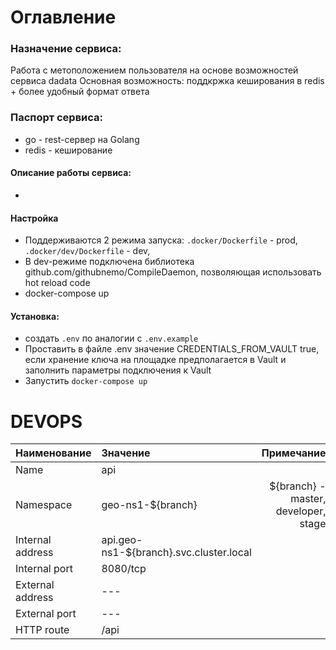 # Оглавление

### Назначение сервиса:
Работа с метоположением пользователя на основе возможностей сервиса dadata
Основная возможность: поддкржка кеширования в redis + более удобный формат ответа

### Паспорт сервиса:
* go - rest-сервер на Golang
* redis - кеширование

#### Описание работы сервиса:
-

#### Настройка
* Поддерживаются 2 режима запуска: ```.docker/Dockerfile``` - prod, ```.docker/dev/Dockerfile``` - dev,
* В dev-режиме подключена библиотека github.com/githubnemo/CompileDaemon, позволяющая использовать hot reload code
* docker-compose up

#### Установка:
* создать ```.env``` по аналогии с ```.env.example```
* Проставить в файле .env значение CREDENTIALS_FROM_VAULT true, если хранение ключа на площадке предполагается в Vault и заполнить параметры подключения к Vault
* Запустить ```docker-compose up```

# DEVOPS

| Наименование        | Значение           | Примечание  |
| ------------- |:-------------| -----:|
| Name             | api                                               |                                      |
| Namespace        | geo-ns1-${branch}                       | ${branch} - master, developer, stage |
| Internal address | api.geo-ns1-${branch}.svc.cluster.local |                                      |
| Internal port    | 8080/tcp                                |                                      |
| External address | ---                                     |                                      |
| External port    | ---                                     |                                      |
| HTTP route       | /api                                     |                                      |